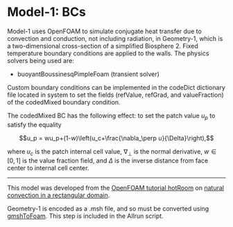 # Model-1: BCs
Model-1 uses OpenFOAM to simulate conjugate heat transfer due to convection and conduction, not including radiation, in Geometry-1, which is a two-dimensional cross-section of a simplified Biosphere 2. Fixed temperature boundary conditions are applied to the walls. The physics solvers being used are:
- buoyantBoussinesqPimpleFoam (transient solver)

Custom boundary conditions can be implemented in the codeDict dictionary file located in system to set the fields (refValue, refGrad, and valueFraction) of the codedMixed boundary condition.

The codedMixed BC has the following effect: to set the patch value $u_p$ to satisfy the equality
``` math 
u_p = wu_p+(1-w)\left(u_c+\frac{\nabla_\perp u}{\Delta}\right),
```
where $u_c$ is the patch internal cell value, $\nabla_\perp$ is the normal derivative, $w\in [0,1]$ is the value fraction field, and $\Delta$ is the inverse distance from face center to internal cell center.

----
This model was developed from the [OpenFOAM tutorial hotRoom](https://develop.openfoam.com/Development/openfoam/-/tree/master/tutorials/heatTransfer/buoyantBoussinesqPimpleFoam/hotRoom) on [natural convection in a rectangular domain](https://www.xsim.info/articles/OpenFOAM/en-US/tutorials/heatTransfer-buoyantBoussinesqPimpleFoam-hotRoom.html).

Geometry-1 is encoded as a .msh file, and so must be converted using [gmshToFoam](https://openfoamwiki.net/index.php/GmshToFoam). This step is included in the Allrun script.
